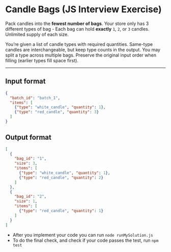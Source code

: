 # Candle Bags (JS Interview Exercise)

Pack candles into the **fewest number of bags**. Your store only has 3 different types of bag - Each bag can hold **exactly** `1`, `2`, or `3` candles. Unlimited supply of each size.

You’re given a list of candle types with required quantities.
Same-type candles are interchangeable, but keep type counts in the output. You may split a type across multiple bags.
Preserve the original input order when filling (earlier types fill space first).

---

## Input format
```json
{
  "batch_id": "batch_1",
  "items": [
    {"type": "white_candle", "quantity": 1},
    {"type": "red_candle", "quantity": 3}
  ]
}
```

## Output format

```json
[
  {
    "bag_id": "1",
    "size": 3,
    "items": [
      {"type": "white_candle", "quantity": 1},
      {"type": "red_candle", "quantity": 2}
    ]
  },
  {
    "bag_id": "2",
    "size": 1,
    "items": [
      {"type": "red_candle", "quantity": 1}
    ]
  }
]
```


- After you implement your code you can run `node runMySolution.js`
- To do the final check, and check if your code passes the test, run `npm test`
